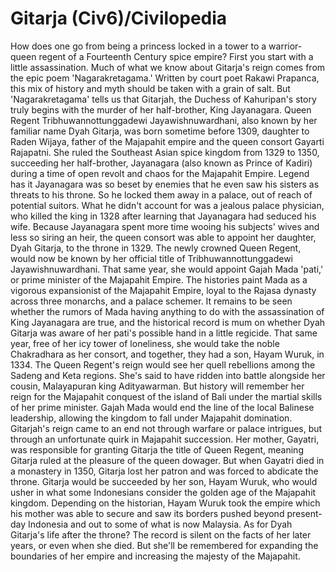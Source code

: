 # Gitarja (Civ6)/Civilopedia

How does one go from being a princess locked in a tower to a warrior-queen regent of a Fourteenth Century spice empire? First you start with a little assassination.
Much of what we know about Gitarja's reign comes from the epic poem 'Nagarakretagama.' Written by court poet Rakawi Prapanca, this mix of history and myth should be taken with a grain of salt. But 'Nagarakretagama' tells us that Gitarjah, the Duchess of Kahuripan's story truly begins with the murder of her half-brother, King Jayanagara.
Queen Regent Tribhuwannottunggadewi Jayawishnuwardhani, also known by her familiar name Dyah Gitarja, was born sometime before 1309, daughter to Raden Wijaya, father of the Majapahit empire and the queen consort Gayarti Rajapatni. She ruled the Southeast Asian spice kingdom from 1329 to 1350, succeeding her half-brother, Jayanagara (also known as Prince of Kadiri) during a time of open revolt and chaos for the Majapahit Empire.
Legend has it Jayanagara was so beset by enemies that he even saw his sisters as threats to his throne. So he locked them away in a palace, out of reach of potential suitors. What he didn't account for was a jealous palace physician, who killed the king in 1328 after learning that Jayanagara had seduced his wife.
Because Jayanagara spent more time wooing his subjects' wives and less so siring an heir, the queen consort was able to appoint her daughter, Dyah Gitarja, to the throne in 1329. The newly crowned Queen Regent, would now be known by her official title of Tribhuwannottunggadewi Jayawishnuwardhani.
That same year, she would appoint Gajah Mada 'pati,' or prime minister of the Majapahit Empire. The histories paint Mada as a vigorous expansionist of the Majapahit Empire, loyal to the Rajasa dynasty across three monarchs, and a palace schemer. It remains to be seen whether the rumors of Mada having anything to do with the assassination of King Jayanagara are true, and the historical record is mum on whether Dyah Gitarja was aware of her pati's possible hand in a little regicide.
That same year, free of her icy tower of loneliness, she would take the noble Chakradhara as her consort, and together, they had a son, Hayam Wuruk, in 1334.
The Queen Regent's reign would see her quell rebellions among the Sadeng and Keta regions. She's said to have ridden into battle alongside her cousin, Malayapuran king Adityawarman.
But history will remember her reign for the Majapahit conquest of the island of Bali under the martial skills of her prime minister. Gajah Mada would end the line of the local Balinese leadership, allowing the kingdom to fall under Majapahit domination.
Gitarjah's reign came to an end not through warfare or palace intrigues, but through an unfortunate quirk in Majapahit succession. Her mother, Gayatri, was responsible for granting Gitarja the title of Queen Regent, meaning Gitarja ruled at the pleasure of the queen dowager. But when Gayatri died in a monastery in 1350, Gitarja lost her patron and was forced to abdicate the throne.
Gitarja would be succeeded by her son, Hayam Wuruk, who would usher in what some Indonesians consider the golden age of the Majapahit kingdom. Depending on the historian, Hayam Wuruk took the empire which his mother was able to secure and saw its borders pushed beyond present-day Indonesia and out to some of what is now Malaysia.
As for Dyah Gitarja's life after the throne? The record is silent on the facts of her later years, or even when she died. But she'll be remembered for expanding the boundaries of her empire and increasing the majesty of the Majapahit.